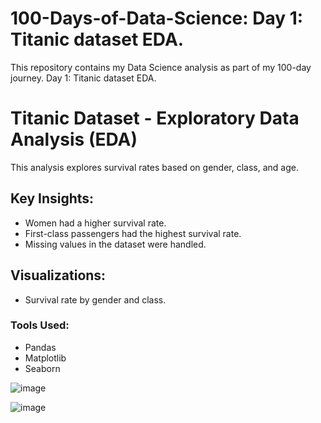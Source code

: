 # 100-Days-of-Data-Science:  Day 1: Titanic dataset EDA.
This repository contains my Data Science analysis as part of my 100-day journey.  Day 1: Titanic dataset EDA.

# Titanic Dataset - Exploratory Data Analysis (EDA)

This analysis explores survival rates based on gender, class, and age.

## Key Insights:
- Women had a higher survival rate.
- First-class passengers had the highest survival rate.
- Missing values in the dataset were handled.

## Visualizations:
- Survival rate by gender and class.

### Tools Used:
- Pandas
- Matplotlib
- Seaborn


![image](https://github.com/user-attachments/assets/8e0017c0-c1a9-4a04-932d-74587fe3a136)

![image](https://github.com/user-attachments/assets/f6730b78-c855-4a5d-ac66-9396b54c0096)

